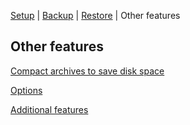 
[Setup](setup.md) | [Backup](backup.md) | [Restore](restore.md) | Other features

## Other features

[Compact archives to save disk space](other_compact.md)

[Options](other_options.md)

[Additional features](other_additional.md)

